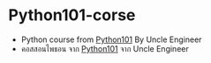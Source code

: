 # Python101-corse
<ul>
  <li>Python course from <a href="https://uncle-engineer.com/course/python-101" targer="_blank">Python101</a> By Uncle Engineer</li>
  <li>คอสสอนไพธอน จาก <a href="https://uncle-engineer.com/course/python-101" targer="_blank">Python101</a> จาก Uncle Engineer</li>
</ul>
